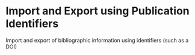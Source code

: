 # Import and Export using Publication Identifiers

Import and export of bibliographic information using identifiers (such as a DOI)
